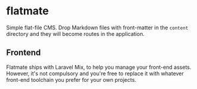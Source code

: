 # flatmate
Simple flat-file CMS. Drop Markdown files with front-matter in the `content` directory and they will become routes in the application.

Frontend
--------

Flatmate ships with Laravel Mix, to help you manage your front-end assets. However, it's not compulsory and you're free to replace it with whatever front-end toolchain you prefer for your own projects.
